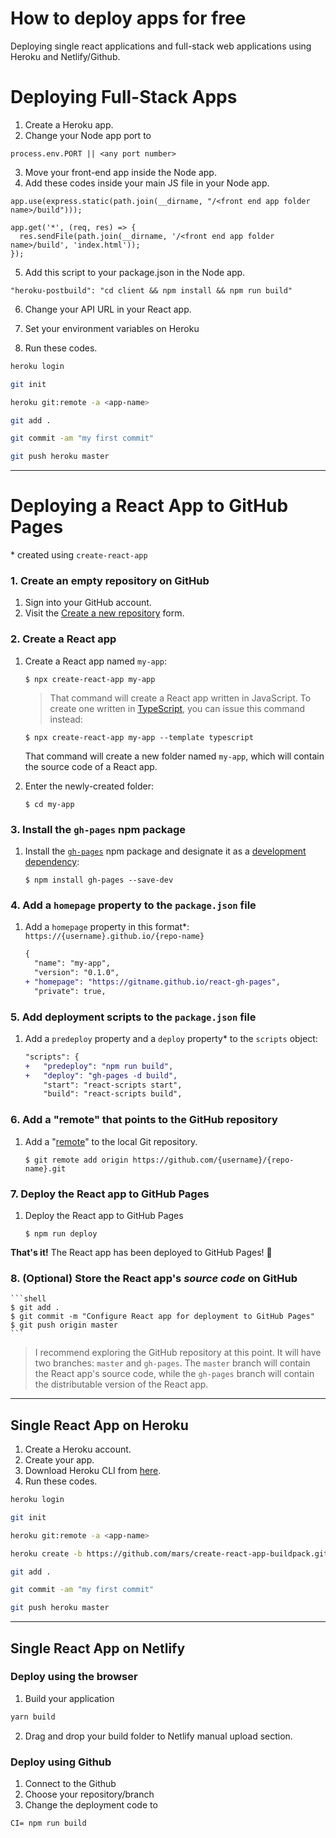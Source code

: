 # How to deploy apps for free

Deploying single react applications and full-stack web applications using Heroku and Netlify/Github.

# Deploying Full-Stack Apps

1) Create a Heroku app.
2) Change your Node app port to
```
process.env.PORT || <any port number>
```
3) Move your front-end app inside the Node app.
4) Add these codes inside your main JS file in your Node app.
```
app.use(express.static(path.join(__dirname, "/<front end app folder name>/build")));

app.get('*', (req, res) => {
  res.sendFile(path.join(__dirname, '/<front end app folder name>/build', 'index.html'));
});
```

5) Add this script to your package.json in the Node app.

```
"heroku-postbuild": "cd client && npm install && npm run build"
```

6) Change your API URL in your React app.

7) Set your environment variables on Heroku

8) Run these codes.
```bash
heroku login
```
```bash
git init
```
```bash
heroku git:remote -a <app-name>
```
```bash
git add .
```
```bash
git commit -am "my first commit"
```
```bash
git push heroku master
```
---
# Deploying a React App to GitHub Pages

\* created using `create-react-app`


### 1. Create an **empty** repository on GitHub

1. Sign into your GitHub account.
2. Visit the [Create a new repository](https://github.com/new) form.


### 2. Create a React app

1. Create a React app named `my-app`:
  
    ```shell
    $ npx create-react-app my-app
    ```

    > That command will create a React app written in JavaScript. To create one written in [TypeScript](https://create-react-app.dev/docs/adding-typescript/#installation), you can issue this command instead:
     ```shell
     $ npx create-react-app my-app --template typescript
     ```

    That command will create a new folder named `my-app`, which will contain the source code of a React app.
    
2. Enter the newly-created folder:
  
    ```shell
    $ cd my-app
    ```


### 3. Install the `gh-pages` npm package

1. Install the [`gh-pages`](https://github.com/tschaub/gh-pages) npm package and designate it as a [development dependency](https://nodejs.dev/learn/npm-dependencies-and-devdependencies):
 
    ```shell
    $ npm install gh-pages --save-dev
    ```


### 4. Add a `homepage` property to the `package.json` file


1. Add a `homepage` property in this format\*: `https://{username}.github.io/{repo-name}`

    ```diff
    {
      "name": "my-app",
      "version": "0.1.0",
    + "homepage": "https://gitname.github.io/react-gh-pages",
      "private": true,
    ```


### 5. Add deployment scripts to the `package.json` file


1. Add a `predeploy` property and a `deploy` property\* to the `scripts` object:

    ```diff
    "scripts": {
    +   "predeploy": "npm run build",
    +   "deploy": "gh-pages -d build",
        "start": "react-scripts start",
        "build": "react-scripts build",
    ```


### 6. Add a "remote" that points to the GitHub repository

1. Add a "[remote](https://git-scm.com/docs/git-remote)" to the local Git repository.


    
    ```shell
    $ git remote add origin https://github.com/{username}/{repo-name}.git
    ```


### 7. Deploy the React app to GitHub Pages

1. Deploy the React app to GitHub Pages

    ```shell
    $ npm run deploy
    ```


**That's it!** The React app has been deployed to GitHub Pages! :rocket:
    

### 8. (Optional) Store the React app's _source code_ on GitHub


    ```shell
    $ git add .
    $ git commit -m "Configure React app for deployment to GitHub Pages"
    $ git push origin master
    ```

> I recommend exploring the GitHub repository at this point. It will have two branches: `master` and `gh-pages`. The `master` branch will contain the React app's source code, while the `gh-pages` branch will contain the distributable version of the React app.

----
## Single React App on Heroku

1) Create a Heroku account.
2) Create your app.
3) Download Heroku CLI from [here](https://devcenter.heroku.com/articles/heroku-cli#download-and-install).
4) Run these codes.
```bash
heroku login
```
```bash
git init
```
```bash
heroku git:remote -a <app-name>
```
```bash
heroku create -b https://github.com/mars/create-react-app-buildpack.git
```
```bash
git add .
```
```bash
git commit -am "my first commit"
```
```bash
git push heroku master
```
----
## Single React App on Netlify

### Deploy using the browser

1) Build your application
```bash
yarn build
```
2) Drag and drop your build folder to Netlify manual upload section.

### Deploy using Github

1) Connect to the Github
2) Choose your repository/branch
3) Change the deployment code to
```
CI= npm run build
```
